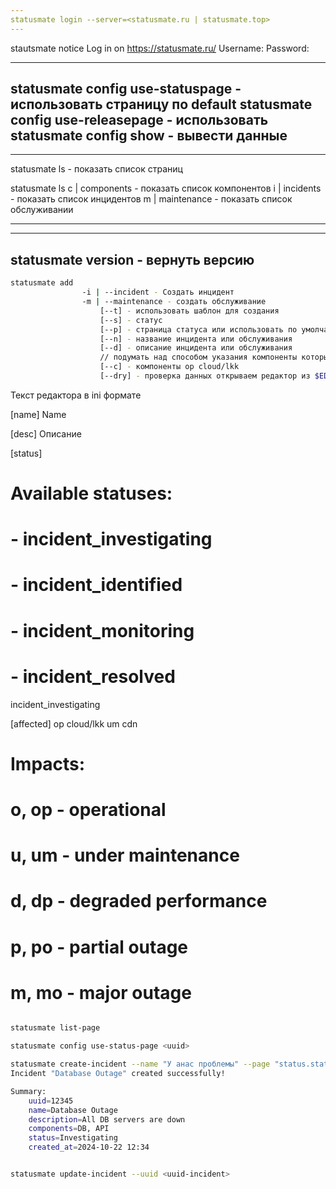 ```yaml
---
statusmate login --server=<statusmate.ru | statusmate.top>
---
```

stautsmate notice Log in on https://statusmate.ru/
Username:
Password:

---
statusmate config use-statuspage <domain> - использовать страницу по default
statusmate config use-releasepage <domain> - использовать
statusmate config show - вывести данные
---


---
statusmate ls - показать список страниц

statusmate ls 
            c | components - показать список компонентов
            i | incidents - показать список инцидентов
            m | maintenance - показать список обслуживании
        

---

---
statusmate version - вернуть версию
---


```bash
statusmate add
                -i | --incident - Создать инцидент
                -m | --maintenance - создать обслуживание
                    [--t] - использовать шаблон для создания
                    [--s] - статус
                    [--p] - страница статуса или использовать по умолчания
                    [--n] - название инцидента или обслуживания
                    [--d] - описание инцидента или обслуживания
                    // подумать над способом указания компоненты которые были затронуты
                    [--с] - компоненты op cloud/lkk
                    [--dry] - проверка данных открываем редактор из $EDITOR
```

Текст редактора в ini формате

[name]
Name

[desc]
Описание

[status]
# Available statuses:
# - incident_investigating
# - incident_identified
# - incident_monitoring
# - incident_resolved
incident_investigating


[affected]
op cloud/lkk
um cdn

# Impacts:
# o, op - operational
# u, um - under maintenance
# d, dp - degraded performance
# p, po - partial outage
# m, mo - major outage





```bash

statusmate list-page 

statusmate config use-status-page <uuid> 

statusmate create-incident --name "У анас проблемы" --page "status.statumate.ru"  
Incident "Database Outage" created successfully!

Summary:
    uuid=12345
    name=Database Outage
    description=All DB servers are down
    components=DB, API
    status=Investigating
    created_at=2024-10-22 12:34


statusmate update-incident --uuid <uuid-incident>

```
